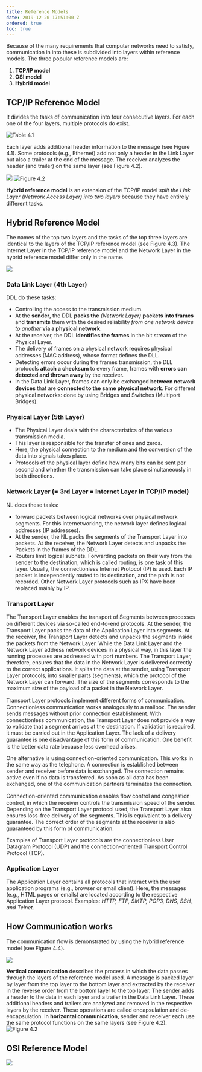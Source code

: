 ```yaml
---
title: Reference Models
date: 2019-12-20 17:51:00 Z
ordered: true
toc: true
---
```


Because of the many requirements that computer networks need to satisfy, communication in into these is subdivided into layers within reference models. The three popular reference models are:  
1. **TCP/IP model**
2. **OSI model**
3. **Hybrid model**

## TCP/IP Reference Model

It divides the tasks of communication into four consecutive layers. For each one of the four layers, multiple protocols do exist.  

![Table 4.1](/assets/img/img_15768777463702.jpg)      

Each layer adds additional header information to the message (see Figure 4.1). Some protocols (e.g., Ethernet) add not only a header in the Link Layer but also a trailer at the end of the message. The receiver analyzes the header (and trailer) on the same layer (see Figure 4.2).  

![](/assets/img/img_15768793732702.jpg)
![Figure 4.2](/assets/img/img_15768793427132.jpg)

**Hybrid reference model** is an extension of the TCP/IP model *split the Link Layer (Network Access Layer) into two layers* because they have entirely diﬀerent tasks.

## Hybrid Reference Model

The names of the top two layers and the tasks of the top three layers are identical to the layers of the TCP/IP reference model (see Figure 4.3). The Internet Layer in the TCP/IP reference model and the Network Layer in the hybrid reference model diﬀer only in the name.

![](/assets/img/img_15768796319012.jpg)

### Data Link Layer (4th Layer)

DDL do these tasks:

* Controlling the access to the transmission medium.
* At the **sender**, the DDL **packs the** *(Network Layer)* **packets into frames** and **transmits** them with the desired reliability *from one network device to another* **via a physical network**.
* At the receiver, the DDL **identiﬁes the frames** in the bit stream of the Physical Layer. 
* The delivery of frames on a physical network requires physical addresses (MAC address), whose format deﬁnes the DLL. 
* Detecting errors occur during the frames transmission, the DLL protocols **attach a checksum** to every frame, frames with **errors can detected and thrown away** by the receiver.
* In the Data Link Layer, frames can only be exchanged **between network devices** that are **connected to the same physical network**. For diﬀerent physical networks: done by using Bridges and Switches (Multiport Bridges).

### Physical Layer (5th Layer)

* The Physical Layer deals with the characteristics of the various transmission media. 
* This layer is responsible for the transfer of ones and zeros. 
* Here, the physical connection to the medium and the conversion of the data into signals takes place. 
* Protocols of the physical layer deﬁne how many bits can be sent per second and whether the transmission can take place simultaneously in both directions.  

### Network Layer (= 3rd Layer = Internet Layer in TCP/IP model)

NL does these tasks:

* forward packets between logical networks over physical network segments. For this internetworking, the network layer deﬁnes logical addresses (IP addresses).
* At the sender, the NL packs the segments of the Transport Layer into packets. At the receiver, the Network Layer detects and unpacks the Packets in the frames of the DDL.
* Routers limit logical subnets. Forwarding packets on their way from the sender to the destination, which is called routing, is one task of this layer. Usually, the connectionless Internet Protocol (IP) is used. Each IP packet is independently routed to its destination, and the path is not recorded. Other Network Layer protocols such as IPX have been replaced mainly by IP.

### Transport Layer

The Transport Layer enables the transport of Segments between processes on diﬀerent devices via so-called end-to-end protocols.
At the sender, the Transport Layer packs the data of the Application Layer into segments. At the receiver, the Transport Layer detects and unpacks the segments inside the packets from the Network Layer.
While the Data Link Layer and the Network Layer address network devices in a physical way, in this layer the running processes are addressed with port numbers. The Transport Layer, therefore, ensures that the data in the Network Layer is delivered correctly to the correct applications. It splits the data at the sender, using Transport Layer protocols, into smaller parts (segments), which the protocol of the Network Layer can forward. The size of the segments corresponds to the maximum size of the payload of a packet in the Network Layer.

Transport Layer protocols implement diﬀerent forms of communication. Connectionless communication works analogously to a mailbox. The sender sends messages without prior connection establishment. With connectionless communication, the Transport Layer does not provide a way to validate that a segment arrives at the destination. If validation is required, it must be carried out in the Application Layer. The lack of a delivery guarantee is one disadvantage of this form of communication. One beneﬁt is the better data rate because less overhead arises.

One alternative is using connection-oriented communication. This works in the same way as the telephone. A connection is established between sender and receiver before data is exchanged. The connection remains active even if no data is transferred. As soon as all data has been exchanged, one of the communication partners terminates the connection.

Connection-oriented communication enables ﬂow control and congestion control, in which the receiver controls the transmission speed of the sender. Depending on the Transport Layer protocol used, the Transport Layer also ensures loss-free delivery of the segments. This is equivalent to a delivery guarantee. The correct order of the segments at the receiver is also guaranteed by this form of communication.

Examples of Transport Layer protocols are the connectionless User Datagram Protocol (UDP) and the connection-oriented Transport Control Protocol (TCP).

### Application Layer

The Application Layer contains all protocols that interact with the user application programs (e.g., browser or email client). Here, the messages (e.g., HTML pages or emails) are located according to the respective Application Layer protocol. Examples: *HTTP, FTP, SMTP, POP3, DNS, SSH, and Telnet.*

## How Communication works

The communication ﬂow is demonstrated by using the hybrid reference model (see Figure 4.4).  

![](/assets/img/img_15768851014228.jpg)

**Vertical communication** describes the process in which the data passes through the layers of the reference model used. A message is packed layer by layer from the top layer to the bottom layer and extracted by the receiver in the reverse order from the bottom layer to the top layer. The sender adds a header to the data in each layer and a trailer in the Data Link Layer. These additional headers and trailers are analyzed and removed in the respective layers by the receiver. These operations are called encapsulation and de-encapsulation.
In **horizontal communication**, sender and receiver each use the same protocol functions on the same layers (see Figure 4.2).  
![Figure 4.2](/assets/img/img_15768793427132.jpg)

## OSI Reference Model

![](/assets/img/img_15768853864946.jpg)
